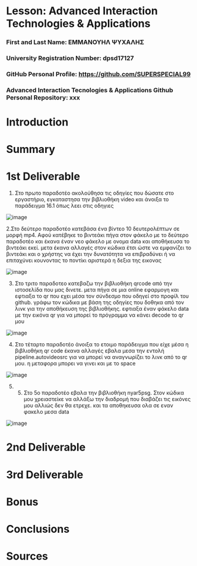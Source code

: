 # Lesson: Advanced Interaction Technologies & Applications

### First and Last Name: ΕΜΜΑΝΟΥΗΛ ΨΥΧΑΛΗΣ 
### University Registration Number: dpsd17127
### GitHub Personal Profile: https://github.com/SUPERSPECIAL99
### Advanced Interaction Tecnologies & Applications Github Personal Repository: xxx

# Introduction

# Summary


# 1st Deliverable

1. Στο πρωτο παραδοτέο  ακολούθησα τις οδηγίες που  δώσατε στο εργαστήριο,   εγκαταστησα την βιβλιοθήκη video και άνοιξα το παράδειγμα 16.1 όπως λεει στις οδηγιες

![image](https://user-images.githubusercontent.com/101881250/200060052-fdf7d6f1-b21f-47e4-82e4-c54241fad337.png)

2.Στο δεύτερο παραδοτέο  κατεβάσα ένα βίντεο 10 δευτερολέπτων σε μορφή mp4. Αφού κατέβηκε το βιντεάκι πήγα στον φάκελο με το δεύτερο παραδοτέο και έκανα έναν νεο  φάκελο με ονομα  data και αποθήκευσα το βιντεάκι εκεί. μετα  έκανα  αλλαγές στον κώδικα έτσι ώστε να εμφανίζει το βιντεάκι και ο χρήστης να έχει την δυνατότητα να επιβραδύνει ή να επιταχύνει κουνοντας το ποντίκι αριστερά η δεξια της εικονας 

![image](https://user-images.githubusercontent.com/101881250/200060705-bb38a225-b756-452d-b07b-efbe460db88e.png)

3. Στο τριτο παραδοτεο  κατεβαζω την βιβλιοθήκη qrcode από την ιστοσελίδα που μας δινετε. μετα πήγα σε μια online εφαρμογη και εφτιαξα  το qr που εχει  μέσα τον σύνδεσμο που οδηγεί στο προφίλ του github.  γράφω τον κώδικα με βάση της οδηγίες που δοθηκα από τον λινκ για την αποθήκευση της βιβλιοθήκης. εφτιαξα  έναν φάκελο data με την εικόνα qr για  να μπορεί το πρόγραμμα να κάνει decode το qr μου

![image](https://user-images.githubusercontent.com/101881250/200061440-47a54423-9e5f-4650-954b-b3fa5329cd9d.png)

4.  Στο τέταρτο παραδοτέο άνοιξα το ετοιμο  παράδειγμα που είχε μέσα η βιβλιοθήκη qr code  έκανα  αλλαγές εβαλα μεσα  την εντολή pipeline.autovideosrc για να μπορεί να αναγνωρίζει το λινκ από το qr μου. η μεταφορα μπορει να γινει και με το space 


![image](https://user-images.githubusercontent.com/101881250/200063019-01a3c088-2581-4bf6-9afa-636d5c36224c.png)

5.  5.  Στο 5ο παραδοτέο εβαλα την βιβλιοθήκη nyar5psg. Στον κώδικα μου χρειαστείκε να αλλάξω την διαδρομή που διαβάζει τις εικόνες μου αλλιώς δεν θα ετρεχε. και τα αποθηκευσα ολα σε εναν φακελο μεσα data 

![image](https://user-images.githubusercontent.com/101881250/200063859-fe9609cd-af63-4519-874a-1628f225bdab.png)


















# 2nd Deliverable



# 3rd Deliverable 


# Bonus 


# Conclusions


# Sources
